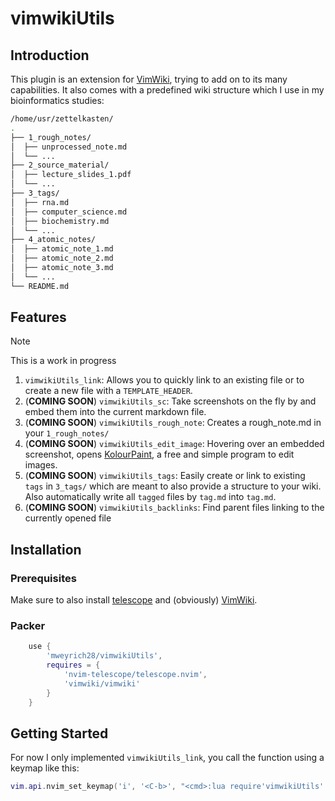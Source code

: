 # vimwikiUtils
## Introduction

This plugin is an extension for [VimWiki](https://github.com/vimwiki/vimwiki), trying to add on to its many
capabilities. It also comes with a predefined wiki structure which I use in my bioinformatics studies:
```bash
/home/usr/zettelkasten/
.
├── 1_rough_notes/
│  ├── unprocessed_note.md
│  └── ...
├── 2_source_material/
│  ├── lecture_slides_1.pdf
│  └── ...
├── 3_tags/
│  ├── rna.md
│  ├── computer_science.md
│  ├── biochemistry.md
│  └── ...
├── 4_atomic_notes/
│  ├── atomic_note_1.md
│  ├── atomic_note_2.md
│  ├── atomic_note_3.md
│  └── ...
└── README.md
```

## Features
> [!NOTE] 
> This is a work in progress

1. `vimwikiUtils_link`: Allows you to quickly link to an existing file or to create a new file with a `TEMPLATE_HEADER`.  
2. (**COMING SOON**) `vimwikiUtils_sc`: Take screenshots on the fly by and embed them into the current markdown file. 
3. (**COMING SOON**) `vimwikiUtils_rough_note`: Creates a rough_note.md in your `1_rough_notes/`
4. (**COMING SOON**) `vimwikiUtils_edit_image`: Hovering over an embedded screenshot, opens [KolourPaint](https://apps.kde.org/kolourpaint/), a free 
   and simple program to edit images.
5. (**COMING SOON**) `vimwikiUtils_tags`: Easily create or link to existing `tags` in `3_tags/` which are meant to also 
   provide a structure to your wiki. Also automatically write all `tagged` files by `tag.md` into `tag.md`.
6. (**COMING SOON**) `vimwikiUtils_backlinks`: Find parent files linking to the currently opened file

## Installation
### Prerequisites
Make sure to also install [telescope](https://github.com/nvim-telescope/telescope.nvim) and (obviously) [VimWiki](https://github.com/vimwiki/vimwiki).

### Packer
```lua
    use {
        'mweyrich28/vimwikiUtils',
        requires = {
            'nvim-telescope/telescope.nvim',
            'vimwiki/vimwiki'
        }
    }
```

## Getting Started
For now I only implemented `vimwikiUtils_link`, you call the function using a keymap like this:

```lua
vim.api.nvim_set_keymap('i', '<C-b>', "<cmd>:lua require'vimwikiUtils'.vimwikiUtils_link()<CR>", { noremap = true, silent = true })
```
